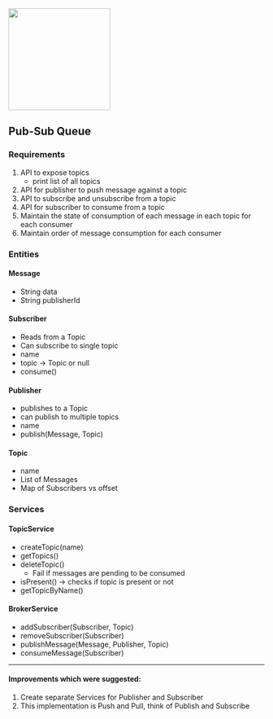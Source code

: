 <img src="https://github.com/user-attachments/assets/66e6548c-887d-4c39-a85a-1b7e5c40c61d" width="200px">


## Pub-Sub Queue


### Requirements

1. API to expose topics
   - print list of all topics
2. API for publisher to push message against a topic
3. API to subscribe and unsubscribe from a topic
4. API for subscriber to consume from a topic
5. Maintain the state of consumption of each message in each topic for each consumer
6. Maintain order of message consumption for each consumer


### Entities

#### Message

- String data
- String publisherId

#### Subscriber

- Reads from a Topic
- Can subscribe to single topic
- name
- topic -> Topic or null
- consume()

#### Publisher

- publishes to a Topic
- can publish to multiple topics
- name
- publish(Message, Topic)

#### Topic

- name
- List of Messages
- Map of Subscribers vs offset


### Services

#### TopicService
- createTopic(name)
- getTopics()
- deleteTopic()
  - Fail if messages are pending to be consumed
- isPresent() -> checks if topic is present or not
- getTopicByName()

#### BrokerService

- addSubscriber(Subscriber, Topic)
- removeSubscriber(Subscriber)
- publishMessage(Message, Publisher, Topic)
- consumeMessage(Subscriber)


--------


#### Improvements which were suggested:

1. Create separate Services for Publisher and Subscriber
2. This implementation is Push and Pull, think of Publish and Subscribe

